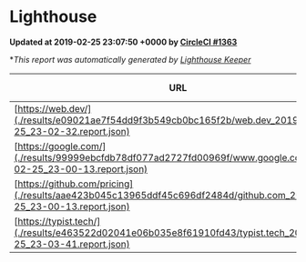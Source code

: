 
# Lighthouse

**Updated at 2019-02-25 23:07:50 +0000 by [CircleCI #1363](https://circleci.com/gh/ItinerisLtd/lighthouse-keeper-example/1363)**

**This report was automatically generated by [Lighthouse Keeper](https://github.com/itinerisltd/lighthouse-keeper)*

| URL | Performance | Accessibility | Best Practices | SEO | PWA | Updated At |
| --- | --- | --- | --- | --- | --- | --- |
| [https://web.dev/](./results/e09021ae7f54dd9f3b549cb0bc165f2b/web.dev_2019-02-25_23-02-32.report.json) | 0.97 | 0.93 | 1 | 0.91 | 1 | 2019-02-25T23:02:32.909Z |
| [https://google.com/](./results/99999ebcfdb78df077ad2727fd00969f/www.google.com_2019-02-25_23-00-13.report.json) | 0.96 | 0.71 | 0.93 | 0.8 | 0.58 | 2019-02-25T23:00:13.988Z |
| [https://github.com/pricing](./results/aae423b045c13965ddf45c696df2484d/github.com_2019-02-25_23-00-13.report.json) | 0.8 | 0.89 | 0.93 | 0.9 | 0.58 | 2019-02-25T23:00:13.713Z |
| [https://typist.tech/](./results/e463522d02041e06b035e8f61910fd43/typist.tech_2019-02-25_23-03-41.report.json) | 1 |  |  |  |  | 2019-02-25T23:03:41.799Z |
